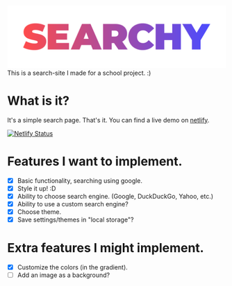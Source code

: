 ![Random Placeholder Logo](https://raw.githubusercontent.com/BurnyLlama/search-site/b64fce940efa8208d0b1b13b851900972fc9e455/assets/logo.svg)
This is a search-site I made for a school project. :)

# What is it?
It's a simple search page. That's it. You can find a live demo on [netlify](https://searchy-site.netlify.app).

[![Netlify Status](https://api.netlify.com/api/v1/badges/88904d1f-08c6-4e6e-a2d5-22272c866861/deploy-status)](https://app.netlify.com/sites/searchy-site/deploys)

# Features I want to implement.
* [x] Basic functionality, searching using google.
* [x] Style it up! :D
* [x] Ability to choose search engine. (Google, DuckDuckGo, Yahoo, etc.)
* [x] Ability to use a custom search engine?
* [x] Choose theme.
* [x] Save settings/themes in "local storage"?

# Extra features I might implement.
* [x] Customize the colors (in the gradient).
* [ ] Add an image as a background?
